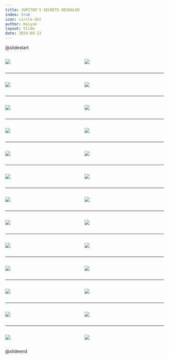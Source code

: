 ```yaml
---
title: JUPITER'S SECRETS REVEALED
index: true
icon: circle-dot
author: Haiyue
layout: Slide
date: 2024-09-22
---
```

 
@slidestart

<div style="display:flex">
<div style="flex:1">

![](https://raw.githubusercontent.com/yclord/reading/refs/heads/master/english/Level-U/JUPITER'S%20SECRETS%20REVEALED/001.webp)
</div>
<div style="flex:1">

![](https://raw.githubusercontent.com/yclord/reading/refs/heads/master/english/Level-U/JUPITER'S%20SECRETS%20REVEALED/002.webp)
</div>
</div>

---

<div style="display:flex">
<div style="flex:1">

![](https://raw.githubusercontent.com/yclord/reading/refs/heads/master/english/Level-U/JUPITER'S%20SECRETS%20REVEALED/003.webp)
</div>
<div style="flex:1">

![](https://raw.githubusercontent.com/yclord/reading/refs/heads/master/english/Level-U/JUPITER'S%20SECRETS%20REVEALED/004.webp)
</div>
</div>

---

<div style="display:flex">
<div style="flex:1">

![](https://raw.githubusercontent.com/yclord/reading/refs/heads/master/english/Level-U/JUPITER'S%20SECRETS%20REVEALED/005.webp)
</div>
<div style="flex:1">

![](https://raw.githubusercontent.com/yclord/reading/refs/heads/master/english/Level-U/JUPITER'S%20SECRETS%20REVEALED/006.webp)
</div>
</div>

---

<div style="display:flex">
<div style="flex:1">

![](https://raw.githubusercontent.com/yclord/reading/refs/heads/master/english/Level-U/JUPITER'S%20SECRETS%20REVEALED/007.webp)
</div>
<div style="flex:1">

![](https://raw.githubusercontent.com/yclord/reading/refs/heads/master/english/Level-U/JUPITER'S%20SECRETS%20REVEALED/008.webp)
</div>
</div>

---

<div style="display:flex">
<div style="flex:1">

![](https://raw.githubusercontent.com/yclord/reading/refs/heads/master/english/Level-U/JUPITER'S%20SECRETS%20REVEALED/009.webp)
</div>
<div style="flex:1">

![](https://raw.githubusercontent.com/yclord/reading/refs/heads/master/english/Level-U/JUPITER'S%20SECRETS%20REVEALED/010.webp)
</div>
</div>

---

<div style="display:flex">
<div style="flex:1">

![](https://raw.githubusercontent.com/yclord/reading/refs/heads/master/english/Level-U/JUPITER'S%20SECRETS%20REVEALED/011.webp)
</div>
<div style="flex:1">

![](https://raw.githubusercontent.com/yclord/reading/refs/heads/master/english/Level-U/JUPITER'S%20SECRETS%20REVEALED/012.webp)
</div>
</div>

---

<div style="display:flex">
<div style="flex:1">

![](https://raw.githubusercontent.com/yclord/reading/refs/heads/master/english/Level-U/JUPITER'S%20SECRETS%20REVEALED/013.webp)
</div>
<div style="flex:1">

![](https://raw.githubusercontent.com/yclord/reading/refs/heads/master/english/Level-U/JUPITER'S%20SECRETS%20REVEALED/014.webp)
</div>
</div>

---

<div style="display:flex">
<div style="flex:1">

![](https://raw.githubusercontent.com/yclord/reading/refs/heads/master/english/Level-U/JUPITER'S%20SECRETS%20REVEALED/015.webp)
</div>
<div style="flex:1">

![](https://raw.githubusercontent.com/yclord/reading/refs/heads/master/english/Level-U/JUPITER'S%20SECRETS%20REVEALED/016.webp)
</div>
</div>

---

<div style="display:flex">
<div style="flex:1">

![](https://raw.githubusercontent.com/yclord/reading/refs/heads/master/english/Level-U/JUPITER'S%20SECRETS%20REVEALED/017.webp)
</div>
<div style="flex:1">

![](https://raw.githubusercontent.com/yclord/reading/refs/heads/master/english/Level-U/JUPITER'S%20SECRETS%20REVEALED/018.webp)
</div>
</div>

---

<div style="display:flex">
<div style="flex:1">

![](https://raw.githubusercontent.com/yclord/reading/refs/heads/master/english/Level-U/JUPITER'S%20SECRETS%20REVEALED/019.webp)
</div>
<div style="flex:1">

![](https://raw.githubusercontent.com/yclord/reading/refs/heads/master/english/Level-U/JUPITER'S%20SECRETS%20REVEALED/020.webp)
</div>
</div>

---

<div style="display:flex">
<div style="flex:1">

![](https://raw.githubusercontent.com/yclord/reading/refs/heads/master/english/Level-U/JUPITER'S%20SECRETS%20REVEALED/021.webp)
</div>
<div style="flex:1">

![](https://raw.githubusercontent.com/yclord/reading/refs/heads/master/english/Level-U/JUPITER'S%20SECRETS%20REVEALED/022.webp)
</div>
</div>

---

<div style="display:flex">
<div style="flex:1">

![](https://raw.githubusercontent.com/yclord/reading/refs/heads/master/english/Level-U/JUPITER'S%20SECRETS%20REVEALED/023.webp)
</div>
<div style="flex:1">

![](https://raw.githubusercontent.com/yclord/reading/refs/heads/master/english/Level-U/JUPITER'S%20SECRETS%20REVEALED/024.webp)
</div>
</div>

---

<div style="display:flex">
<div style="flex:1">

![](https://raw.githubusercontent.com/yclord/reading/refs/heads/master/english/Level-U/JUPITER'S%20SECRETS%20REVEALED/025.webp)
</div>
<div style="flex:1">

![](https://raw.githubusercontent.com/yclord/reading/refs/heads/master/english/Level-U/JUPITER'S%20SECRETS%20REVEALED/026.webp)
</div>
</div>

@slideend
